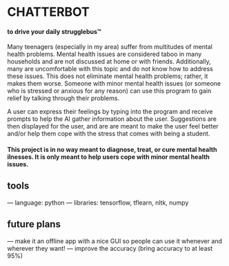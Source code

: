 # CHATTERBOT
#### to drive your daily strugglebus™

Many teenagers (especially in my area) suffer from multitudes of mental health problems. Mental health issues are considered taboo in many households and are not discussed at home or with friends. Additionally, many are uncomfortable with this topic and do not know how to address these issues. This does not eliminate mental health problems; rather, it makes them worse. Someone with minor mental health issues (or someone who is stressed or anxious for any reason) can use this program to gain relief by talking through their problems. 

A user can express their feelings by typing into the program and receive prompts to help the AI gather information about the user. Suggestions are then displayed for the user, and are are meant to make the user feel better and/or help them cope with the stress that comes with being a student. 

#### This project is in no way meant to diagnose, treat, or cure mental health ilnesses. It is only meant to help users cope with minor mental health issues. 



## tools
— language: python
— libraries: tensorflow, tflearn, nltk, numpy



## future plans
— make it an offline app with a nice GUI so people can use it whenever and wherever they want!
— improve the accuracy (bring accuracy to at least 95%)
